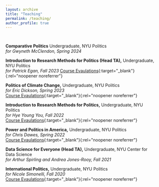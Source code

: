 ```yaml
---
layout: archive
title: "Teaching"
permalink: /teaching/
author_profile: true
---
```


&nbsp;

**Comparative Politics** Undergraduate, NYU Politics\
*for Gwyneth McClendon, Spring 2024*

**Introduction to Research Methods for Politics (Head TA),** Undergraduate, NYU Politics\
*for Patrick Egan, Fall 2023*
[Course Evaulations](https://www.dropbox.com/scl/fi/tpsq174tgaarmlv8xugvg/research_methodsF23.pdf?rlkey=bumirkmqqhu6e3t0tj2obz7lu&dl=0){:target="_blank"}{:rel="noopener noreferrer"}

**Politics of Climate Change,** Undergraduate, NYU Politics\
*for Eric Dickson, Spring 2023*\
[Course Evaulations](https://www.dropbox.com/scl/fi/srpzb2a6bzo6bwntewxnw/climate_change.pdf?rlkey=a5bhg5g491dxkdlrh4p1zqlv1&dl=0){:target="_blank"}{:rel="noopener noreferrer"}

**Introduction to Research Methods for Politics,** Undergraduate, NYU Politics\
*for Hye Young You, Fall 2022*\
[Course Evaulations](https://www.dropbox.com/scl/fi/n7txu1oni6wi1i3g96bnu/research_methodsF22.pdf?rlkey=thslroiuwfice9iyt5b7lmpty&dl=0){:target="_blank"}{:rel="noopener noreferrer"}

**Power and Politics in America,** Undergraduate, NYU Politics\
*for Chris Dawes, Spring 2022*\
[Course Evaulations](https://www.dropbox.com/s/tjyfd2r02uybf49/Power_and_politics.pdf?dl=0){:target="_blank"}{:rel="noopener noreferrer"}

**Data Science for Everyone (Head TA),** Undergraduate, NYU Center for Data Science\
*for Arthur Spirling and Andrea Jones-Rooy, Fall 2021*

**International Politics,** Undergraduate, NYU Politics\
*for Nicole Simonelli, Fall 2020*\
[Course Evaulations](https://www.dropbox.com/s/1f0z6u71ax644ms/international_politics.pdf?dl=0){:target="_blank"}{:rel="noopener noreferrer"}
